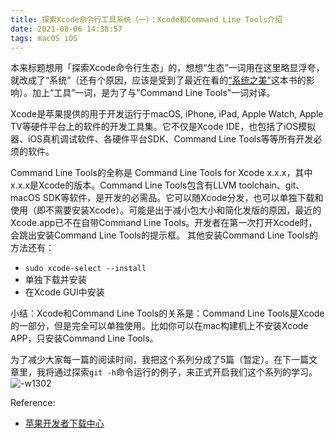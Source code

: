 ```yaml
---
title: 探索Xcode命令行工具系统（一）：Xcode和Command Line Tools介绍
date: 2021-08-06 14:38:57
tags: macOS iOS
---
```


本来标题想用「探索Xcode命令行生态」的，想想“生态”一词用在这里略显浮夸，就改成了“系统”（还有个原因，应该是受到了最近在看的[“系统之美”](https://book.douban.com/subject/11528220/)这本书的影响）。加上“工具”一词，是为了与"Command Line Tools"一词对译。

Xcode是苹果提供的用于开发运行于macOS, iPhone, iPad, Apple Watch, Apple TV等硬件平台上的软件的开发工具集。它不仅是Xcode IDE，也包括了iOS模拟器、iOS真机调试软件、各硬件平台SDK、Command Line Tools等等所有开发必须的软件。

Command Line Tools的全称是 Command Line Tools for Xcode x.x.x，其中x.x.x是Xcode的版本。Command Line Tools包含有LLVM toolchain、git、macOS SDK等软件，是开发的必需品。它可以随Xcode分发，也可以单独下载和使用（即不需要安装Xcode）。可能是出于减小包大小和简化发版的原因，最近的Xcode.app已不在自带Command Line Tools。开发者在第一次打开Xcode时，会跳出安装Command Line Tools的提示框。
其他安装Command Line Tools的方法还有：
* `sudo xcode-select --install`
* 单独下载并安装
* 在Xcode GUI中安装

小结：Xcode和Command Line Tools的关系是：Command Line Tools是Xcode的一部分，但是完全可以单独使用。比如你可以在mac构建机上不安装Xcode APP，只安装Command Line Tools。

为了减少大家每一篇的阅读时间，我把这个系列分成了5篇（暂定）。在下一篇文章里，我将通过探索`git -h`命令运行的例子，来正式开启我们这个系列的学习。
![-w1302](https://cdn.zlrs.site/mweb/2021/08/06/16282399579998.jpg)

Reference:
* [苹果开发者下载中心](https://developer.apple.com/download/all/)

